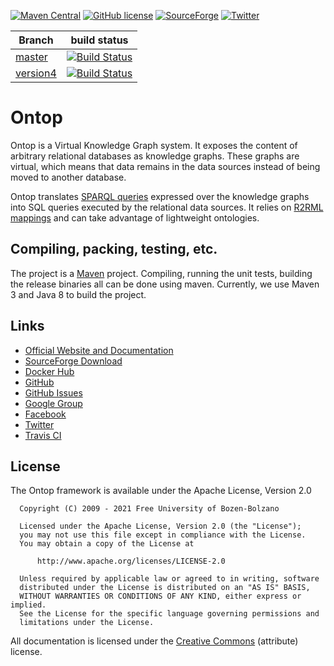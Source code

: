 [![Maven Central](https://img.shields.io/maven-central/v/it.unibz.inf.ontop/ontop.svg)](http://search.maven.org/#search%7Cga%7C1%7Cg%3A%22it.unibz.inf.ontop%22)
[![GitHub license](https://img.shields.io/badge/license-Apache%20License%202.0-blue.svg?style=flat)](http://www.apache.org/licenses/LICENSE-2.0)
[![SourceForge](https://img.shields.io/sourceforge/dm/ontop4obda.svg)](http://sourceforge.net/projects/ontop4obda/files/)
[![Twitter](https://img.shields.io/twitter/follow/ontop4obda.svg?style=social)](https://twitter.com/ontop4obda)


| Branch    | build status  |
|-----------|---------------|
| [master](https://github.com/ontop/ontop/tree/master)  |[![Build Status](https://github.com/ontop/ontop/actions/workflows/.github/workflows/main.yml/badge.svg?branch=master)](https://travis-ci.org/ontop/ontop)|
| [version4](https://github.com/ontop/ontop/tree/version4) |[![Build Status](https://github.com/ontop/ontop/actions/workflows/.github/workflows/main.yml/badge.svg?branch=version5)](https://travis-ci.org/ontop/ontop)|


Ontop
=====

Ontop is a Virtual Knowledge Graph system.
It exposes the content of arbitrary relational databases as knowledge graphs. These graphs are virtual, which means that data remains in the data sources instead of being moved to another database.

Ontop translates [SPARQL queries](https://www.w3.org/TR/sparql11-query/) expressed over the knowledge graphs into SQL queries executed by the relational data sources. It relies on [R2RML mappings](https://www.w3.org/TR/r2rml/) and can take advantage of lightweight ontologies.

Compiling, packing, testing, etc.
--------------------

The project is a [Maven](http://maven.apache.org/) project. Compiling,
running the unit tests, building the release binaries all can be done
using maven.  Currently, we use Maven 3 and Java 8 to build the
project.


Links
--------------------

- [Official Website and Documentation](https://ontop-vkg.org)
- [SourceForge Download](http://sourceforge.net/projects/ontop4obda/files/)
- [Docker Hub](https://hub.docker.com/r/ontop/ontop-endpoint)
- [GitHub](https://github.com/ontop/ontop/)
- [GitHub Issues](https://github.com/ontop/ontop/issues)
- [Google Group](https://groups.google.com/forum/#!forum/ontop4obda)
- [Facebook](https://www.facebook.com/obdaontop/)
- [Twitter](https://twitter.com/ontop4obda)
- [Travis CI](https://travis-ci.org/ontop/ontop)

License
-------

The Ontop framework is available under the Apache License, Version 2.0

```
  Copyright (C) 2009 - 2021 Free University of Bozen-Bolzano

  Licensed under the Apache License, Version 2.0 (the "License");
  you may not use this file except in compliance with the License.
  You may obtain a copy of the License at

      http://www.apache.org/licenses/LICENSE-2.0

  Unless required by applicable law or agreed to in writing, software
  distributed under the License is distributed on an "AS IS" BASIS,
  WITHOUT WARRANTIES OR CONDITIONS OF ANY KIND, either express or implied.
  See the License for the specific language governing permissions and
  limitations under the License.
```

All documentation is licensed under the
[Creative Commons](http://creativecommons.org/licenses/by/4.0/)
(attribute)  license.
